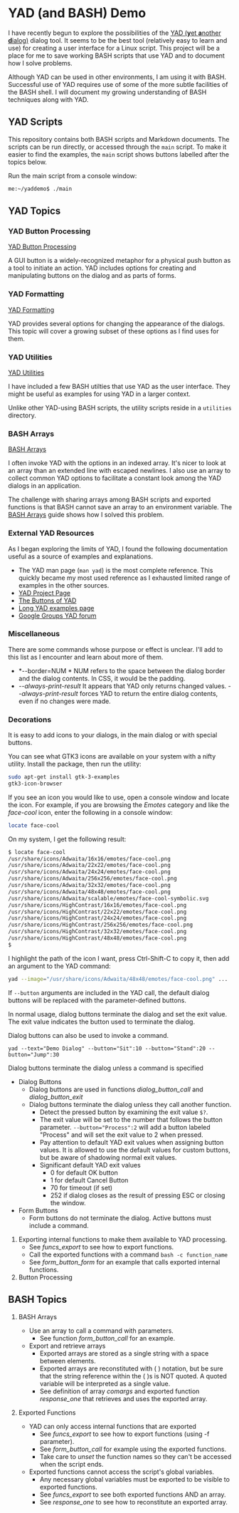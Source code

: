 # YAD (and BASH) Demo

I have recently begun to explore the possibilities of the
[YAD (**y**et **a**nother **d**ialog)](https://sourceforge.net/projects/yad-dialog/)
dialog tool.  It seems to be the best tool (relatively easy to learn and use) for
creating a user interface for a Linux script.  This project will be a place for me
to save working BASH scripts that use YAD and to document how I solve problems.

Although YAD can be used in other environments, I am using it with BASH.  Successful
use of YAD requires use of some of the more subtle facilities of the BASH shell.  I will
document my growing understanding of BASH techniques along with YAD.

## YAD Scripts

This repository contains both BASH scripts and Markdown documents.  The scripts can be
run directly, or accessed through the `main` script.  To make it easier to find the
examples, the `main` script shows buttons labelled after the topics below.

Run the main script from a console window:

~~~sh
me:~/yaddemo$ ./main
~~~

## YAD Topics

### YAD Button Processing

[YAD Button Processing](docs/yadbuttons.md)

A GUI button is a widely-recognized metaphor for a physical push button as a tool
to initiate an action.  YAD includes options for creating and manipulating buttons
on the dialog and as parts of forms.

### YAD Formatting

[YAD Formatting](docs/yadformatting.md)

YAD provides several options for changing the appearance of the dialogs.  This topic
will cover a growing subset of these options as I find uses for them.

### YAD Utilities

[YAD Utilities](docs/yadutilities.md)

I have included a few BASH utilties that use YAD as the user interface.  They might
be useful as examples for using YAD in a larger context.

Unlike other YAD-using BASH scripts, the utility scripts reside in a `utilities`
directory.

### BASH Arrays

[BASH Arrays](docs/basharrays.md)

I often invoke YAD with the options in an indexed array.   It's nicer to look at an
array than an extended line with escaped newlines.  I also use an array to collect
common YAD options to facilitate a constant look among the YAD dialogs in an 
application.

The challenge with sharing arrays among BASH scripts and exported functions is that
BASH cannot save an array to an environment variable.  The [BASH Arrays](docs/basharrays.md)
guide shows how I solved this problem.

### External YAD Resources

As I began exploring the limits of YAD, I found the following documentation useful as
a source of examples and explanations.

- The YAD man page (`man yad`) is the most complete reference.  This quickly became
  my most used reference as I exhausted limited range of examples in the other
  sources.
- [YAD Project Page](https://sourceforge.net/projects/yad-dialog/)
- [The Buttons of YAD](http://www.thelinuxrain.com/articles/the-buttons-of-yad)
- [Long YAD examples page](http://smokey01.com/yad/)
- [Google Groups YAD forum](https://groups.google.com/forum/#!forum/yad-common)

### Miscellaneous

There are some commands whose purpose or effect is unclear.  I'll add to this list as I
encounter and learn about more of them.

- *--border=NUM * NUM refers to the space between the dialog border and the dialog
  contents.  In CSS, it would be the padding.
- *--always-print-result* It appears that YAD only returns changed values.  *--always-print-result*
  forces YAD to return the entire dialog contents, even if no changes were made.

### Decorations

It is easy to add icons to your dialogs, in the main dialog or with special buttons.

You can see what GTK3 icons are available on your system with a nifty utility.  Install
the package, then run the utility:

~~~sh
sudo apt-get install gtk-3-examples
gtk3-icon-browser
~~~

If you see an icon you would like to use, open a console window and locate the icon.
For example, if you are browsing the *Emotes* category and like the *face-cool* icon,
enter the following in a console window:

~~~sh
locate face-cool
~~~

On my system, I get the following result:

~~~sh
$ locate face-cool
/usr/share/icons/Adwaita/16x16/emotes/face-cool.png
/usr/share/icons/Adwaita/22x22/emotes/face-cool.png
/usr/share/icons/Adwaita/24x24/emotes/face-cool.png
/usr/share/icons/Adwaita/256x256/emotes/face-cool.png
/usr/share/icons/Adwaita/32x32/emotes/face-cool.png
/usr/share/icons/Adwaita/48x48/emotes/face-cool.png
/usr/share/icons/Adwaita/scalable/emotes/face-cool-symbolic.svg
/usr/share/icons/HighContrast/16x16/emotes/face-cool.png
/usr/share/icons/HighContrast/22x22/emotes/face-cool.png
/usr/share/icons/HighContrast/24x24/emotes/face-cool.png
/usr/share/icons/HighContrast/256x256/emotes/face-cool.png
/usr/share/icons/HighContrast/32x32/emotes/face-cool.png
/usr/share/icons/HighContrast/48x48/emotes/face-cool.png
$
~~~

I highlight the path of the icon I want, press Ctrl-Shift-C to copy it,
then add an argument to the YAD command:

~~~sh
yad --image="/usr/share/icons/Adwaita/48x48/emotes/face-cool.png" ...
~~~








If `--button` arguments are included in the YAD call, the default dialog buttons will
be replaced with the parameter-defined buttons.

In normal usage, dialog buttons terminate the dialog and set the exit value.  The exit
value indicates the button used to terminate the dialog.

Dialog buttons can also be used to invoke a command.  

`yad --text="Demo Dialog" --button="Sit":10 --button="Stand":20 --button="Jump":30`

Dialog buttons terminate the dialog unless a command is specified


   - Dialog Buttons
     - Dialog buttons are used in functions *dialog_button_call* and *dialog_button_exit*
     - Dialog buttons terminate the dialog unless they call another function.
       - Detect the pressed button by examining the exit value `$?`.
       - The exit value will be set to the number that follows the button parameter.
         `--button="Process":2` will add a button labeled "Process" and will set the
         exit value to 2 when pressed.
       - Pay attention to default YAD exit values when assigning button values.  It is allowed
         to use the default values for custom buttons, but be aware of shadowing normal
         exit values.
       - Significant default YAD exit values
         - 0 for default OK button
         - 1 for default Cancel Button
         - 70 for timeout (if set)
         - 252 if dialog closes as the result of pressing ESC or closing the window.
   - Form Buttons
     - Form buttons do not terminate the dialog.  Active buttons must include a command.

1. Exporting internal functions to make them available to YAD processing.
   - See *funcs_export* to see how to export functions.
   - Call the exported functions with a command `bash -c function_name`
   - See *form_button_form* for an example that calls exported internal functions.
2. Button Processing


## BASH Topics

1. BASH Arrays
   - Use an array to call a command with parameters.
     - See function *form_button_call* for an example.
   - Export and retrieve arrays
     - Exported arrays are stored as a single string with a space between elements.
     - Exported arrays are reconstituted with ( ) notation, but be sure that the
       string reference within the ( )s is NOT quoted.  A quoted variable will be
       interpreted as a single value.
     - See definition of array *comargs* and exported function *response_one*
       that retrieves and uses the exported array.

2. Exported Functions
   - YAD can only access internal functions that are exported
     - See *funcs_export* to see how to export functions (using -f parameter).
     - See *form_button_call* for example using the exported functions.
     - Take care to *unset* the function names so they can't be accessed
       when the script ends.
   - Exported functions cannot access the script's global variables.
     - Any necessary global variables must be exported to be visible to exported functions.
     - See *funcs_export* to see both exported functions AND an array.
     - See *response_one* to see how to reconstitute an exported array.
